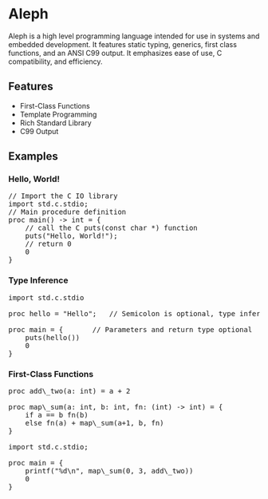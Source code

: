 # Aleph #

Aleph is a high level programming language intended for use in
systems and embedded development. It features static typing,
generics, first class functions, and an ANSI C99 output.
It emphasizes ease of use, C compatibility, and efficiency.

## Features ##
- First-Class Functions
- Template Programming
- Rich Standard Library
- C99 Output

## Examples ##

### Hello, World! ###
<pre>
// Import the C IO library
import std.c.stdio;
// Main procedure definition
proc main() -> int = {
    // call the C puts(const char *) function
    puts("Hello, World!");
    // return 0
    0
}
</pre>

### Type Inference ###
<pre>
import std.c.stdio

proc hello = "Hello";   // Semicolon is optional, type inferred as const char *

proc main = {       // Parameters and return type optional
    puts(hello())
    0
}
</pre>

### First-Class Functions ###
<pre>
proc add\_two(a: int) = a + 2

proc map\_sum(a: int, b: int, fn: (int) -> int) = {
    if a == b fn(b)
    else fn(a) + map\_sum(a+1, b, fn)
}

import std.c.stdio;

proc main = {
    printf("%d\n", map\_sum(0, 3, add\_two))
    0
}
</pre>
